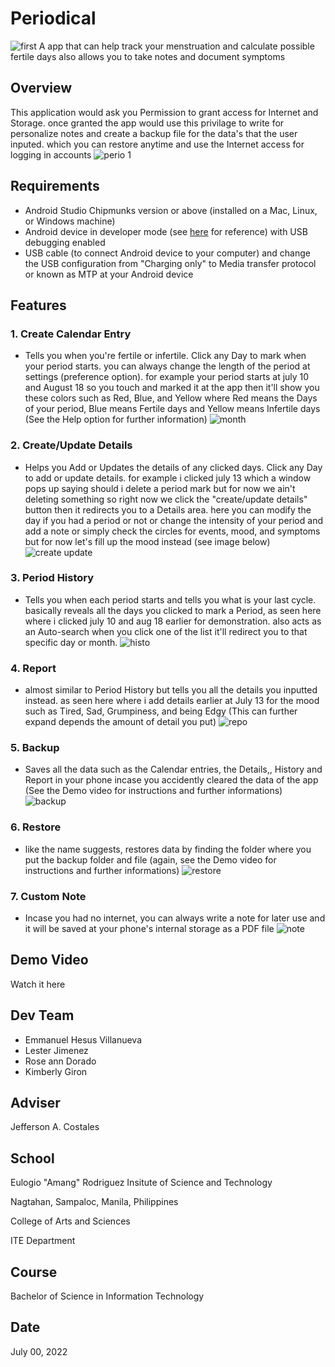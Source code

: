 # Periodical
![first](https://user-images.githubusercontent.com/109476616/179425374-82d992cd-9162-4a5c-9eda-104d1635d26f.jpg)
 A app that can help track your menstruation and calculate possible fertile days also allows you to take notes and document symptoms
## Overview
This application would ask you Permission to grant access for Internet and Storage.
once granted the app would use this privilage to write for personalize notes and create a backup file for the data's that the user inputed. which you can restore anytime and use the Internet access for logging in accounts
![perio 1](https://user-images.githubusercontent.com/109476616/179797822-9dc66200-8bcf-437d-aedb-f68e546e07b7.png)

## Requirements
*   Android Studio Chipmunks version or above (installed on a Mac, Linux, or Windows machine)
*   Android device in developer mode (see [here](https://developer.android.com/studio/debug/dev-options) for reference) with USB debugging enabled
*   USB cable (to connect Android device to your computer) and change the USB configuration from "Charging only" to Media transfer protocol or known as MTP at your Android device

## Features
### 1. Create Calendar Entry 
- Tells you when you're fertile or infertile. Click any Day to mark when your period starts. you can always change the length of the period at settings (preference option).
for example your period starts at july 10 and August 18 so you touch and marked it at the app then it'll show you these colors such as Red, Blue, and Yellow where Red means the Days of your period, Blue means Fertile days and Yellow means Infertile days (See the Help option for further information)
![month](https://user-images.githubusercontent.com/109476616/179795122-6c792f97-e1be-487c-8c65-9016ea727754.jpg)

### 2. Create/Update Details
- Helps you Add or Updates the details of any clicked days. Click any Day to add or update details. for example i clicked july 13 which a window pops up saying should i delete a period mark but for now we ain't deleting something so right now we click the "create/update details" button then it redirects you to a Details area. here you can modify the day if you had a period or not or change the intensity of your period and add a note or simply check the circles for events, mood, and symptoms but for now let's fill up the mood instead (see image below)
![create update](https://user-images.githubusercontent.com/109476616/179805367-fa3f00fb-5db9-47c4-8442-cebd960e6b4a.png)

### 3. Period History
- Tells you when each period starts and tells you what is your last cycle. basically reveals all the days you clicked to mark a Period, as seen here where i clicked july 10 and aug 18 earlier for demonstration. also acts as an Auto-search when you click one of the list it'll redirect you to that specific day or month.
![histo](https://user-images.githubusercontent.com/109476616/179816048-fc327f08-bc38-456b-b5c6-25507c2a4f53.png)

### 4. Report
- almost similar to Period History but tells you all the details you inputted instead. as seen here where i add details earlier at July 13 for the mood such as Tired, Sad, Grumpiness, and being Edgy (This can further expand depends the amount of detail you put)
![repo](https://user-images.githubusercontent.com/109476616/179816087-876c8080-578b-489b-ac48-69019769803b.png)

### 5. Backup
- Saves all the data such as the Calendar entries, the Details,, History and Report in your phone incase you accidently cleared the data of the app (See the Demo video for instructions and further informations)
![backup](https://user-images.githubusercontent.com/109476616/179825848-8960008f-4b73-425f-a321-801171b620a2.png)

### 6. Restore
- like the name suggests, restores data by finding the folder where you put the backup folder and file (again, see the Demo video for instructions and further informations)
![restore](https://user-images.githubusercontent.com/109476616/179828742-b2a4eb2a-7d6e-4430-875b-d149986112cb.png)

### 7. Custom Note
- Incase you had no internet, you can always write a note for later use and it will be saved at your phone's internal storage as a PDF file
![note](https://user-images.githubusercontent.com/109476616/179831218-cef4d88c-35bf-46c3-a0e9-3c5e6afd006c.png)

## Demo Video
Watch it here

## Dev Team
- Emmanuel Hesus Villanueva
- Lester Jimenez
- Rose ann Dorado
- Kimberly Giron

## Adviser
Jefferson A. Costales

## School
Eulogio "Amang" Rodriguez Insitute of Science and Technology

Nagtahan, Sampaloc, Manila, Philippines

College of Arts and Sciences

ITE Department

## Course
Bachelor of Science in Information Technology

## Date
July 00, 2022
